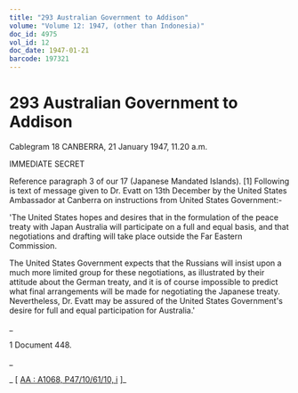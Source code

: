 ```yaml
---
title: "293 Australian Government to Addison"
volume: "Volume 12: 1947, (other than Indonesia)"
doc_id: 4975
vol_id: 12
doc_date: 1947-01-21
barcode: 197321
---
```


# 293 Australian Government to Addison

Cablegram 18 CANBERRA, 21 January 1947, 11.20 a.m.

IMMEDIATE SECRET

Reference paragraph 3 of our 17 (Japanese Mandated Islands). [1] Following is text of message given to Dr. Evatt on 13th December by the United States Ambassador at Canberra on instructions from United States Government:-

'The United States hopes and desires that in the formulation of the peace treaty with Japan Australia will participate on a full and equal basis, and that negotiations and drafting will take place outside the Far Eastern Commission.

The United States Government expects that the Russians will insist upon a much more limited group for these negotiations, as illustrated by their attitude about the German treaty, and it is of course impossible to predict what final arrangements will be made for negotiating the Japanese treaty. Nevertheless, Dr. Evatt may be assured of the United States Government's desire for full and equal participation for Australia.'

_

1 Document 448.

_

_ [ [AA : A1068, P47/10/61/10, i](http://www.naa.gov.au/cgi-bin/Search?O=I&Number=197321) ]_
